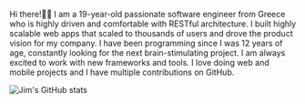 Hi there!👋🏻
I am a 19-year-old passionate software engineer from Greece who is highly driven and comfortable with RESTful architecture. I built highly scalable web apps that scaled to thousands of users and drove the product vision for my company. I have been programming since I was 12 years of age, constantly looking for the next brain-stimulating project. I am always excited to work with new frameworks and tools. I love doing web and mobile projects and I have multiple contributions on GitHub.


![Jim's GitHub stats](https://github-readme-stats.vercel.app/api?username=JimTheo-Dev&count_private=true&hide=issues)
